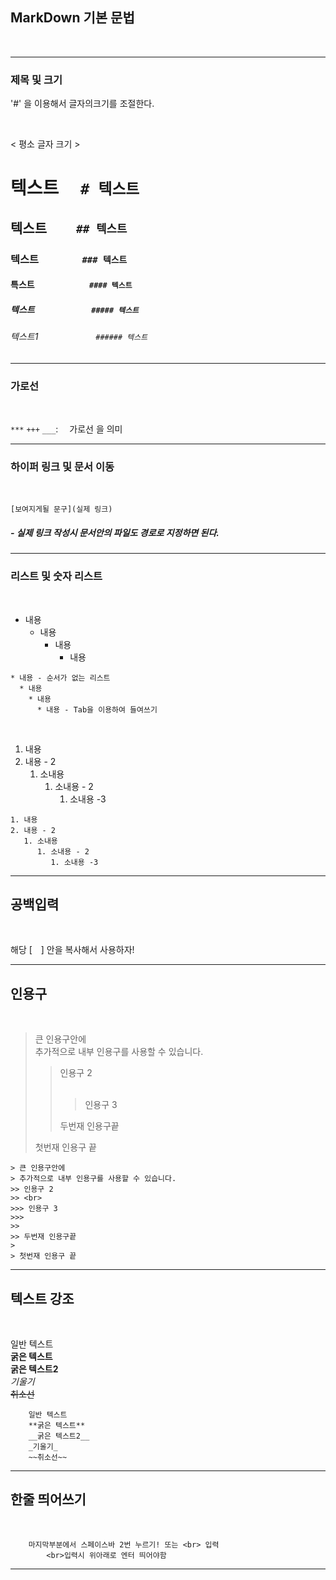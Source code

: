## MarkDown 기본 문법

<br>

***

### 제목 및 크기 

'#' 을 이용해서 글자의크기를 조절한다.

<br>

< 평소 글자 크기 >
# 텍스트    　```# 텍스트``` 
## 텍스트  　　```## 텍스트```
### 텍스트   　　　　```### 텍스트```
#### 특스트     　　　　　　```#### 텍스트```
##### 텍스트    　　　　　　  ```##### 텍스트```
###### 텍스트1 　　　　　　   ```###### 텍스트```



***

### 가로선 

<br>

```***``` ```+++``` ```___```: 　가로선 을 의미

***


### 하이퍼 링크 및 문서 이동

<br>

```
[보여지게될 문구](실제 링크)
```

##### - 실제 링크 작성시 문서안의 파일도 경로로 지정하면 된다.

***

### 리스트 및 숫자 리스트

<br>

* 내용
  * 내용
    * 내용
      * 내용

```
* 내용 - 순서가 없는 리스트
  * 내용
    * 내용
      * 내용 - Tab을 이용하여 들여쓰기
```

<br>

1. 내용
2. 내용 - 2
   1. 소내용 
      1. 소내용 - 2
         1. 소내용 -3

```
1. 내용
2. 내용 - 2
   1. 소내용 
      1. 소내용 - 2
         1. 소내용 -3
```

***
         
## 공백입력

<br>

해당 [　] 안을 복사해서 사용하자! 

***

## 인용구   

<br>

> 큰 인용구안에  
> 추가적으로 내부 인용구를 사용할 수 있습니다.
>> 인용구 2   
>> <br>
>>> 인용구 3
>>> 
>> 
>> 두번재 인용구끝 
> 
> 첫번재 인용구 끝


```
> 큰 인용구안에  
> 추가적으로 내부 인용구를 사용할 수 있습니다.
>> 인용구 2   
>> <br>
>>> 인용구 3
>>> 
>> 
>> 두번재 인용구끝 
> 
> 첫번재 인용구 끝
```

***

## 텍스트 강조

<br>

일반 텍스트  
**굵은 텍스트**  
__굵은 텍스트2__  
_기울기_  
~~취소선~~

```angular2html
    일반 텍스트  
    **굵은 텍스트**  
    __굵은 텍스트2__  
    _기울기_  
    ~~취소선~~
```

***

## 한줄 띄어쓰기    

<br>

```
    마지막부분에서 스페이스바 2번 누르기! 또는 <br> 입력
        <br>입력시 위아래로 엔터 띄어야함
```

***


